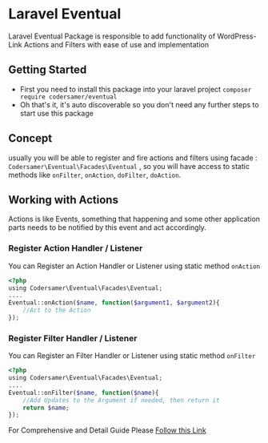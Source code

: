 

# Laravel Eventual
Laravel Eventual Package is responsible to add functionality of WordPress-Link Actions and Filters with ease of use and implementation

## Getting Started

- First you need to install this package into your laravel project
`composer require codersamer/eventual`
- Oh that's it, it's auto discoverable so you don't need any further steps to start use this package

## Concept

usually you will be able to register and fire actions and filters using facade :  `Codersamer\Eventual\Facades\Eventual` , so you will have access to static methods like `onFilter`, `onAction`, `doFilter`, `doAction`.


## Working with Actions

Actions is like Events, something that happening and some other application parts needs to be notified by this event and act accordingly.

### Register Action Handler / Listener
You can Register an Action Handler or Listener using static method `onAction`
```php
<?php
using Codersamer\Eventual\Facades\Eventual;
....
Eventual::onAction($name, function($argument1, $argument2){
	//Act to the Action
});
```

### Register Filter Handler / Listener
You can Register an Filter Handler or Listener using static method `onFilter`
```php
<?php
using Codersamer\Eventual\Facades\Eventual;
....
Eventual::onFilter($name, function($name){
	//Add Updates to the Argument if needed, then return it
	return $name;
});
```
For Comprehensive and Detail Guide Please [Follow this Link](https://codersam.website/tutorials/how-to-use-laravel-eventual-package/)